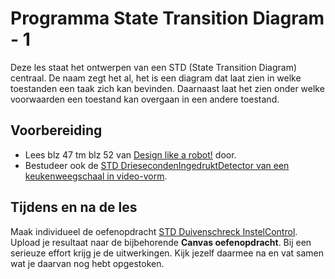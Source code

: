 # Programma State Transition Diagram - 1

Deze les staat het ontwerpen van een STD (State Transition Diagram) centraal. De naam zegt het al, het is een diagram dat laat zien in welke toestanden een taak zich kan bevinden. Daarnaast laat het zien onder welke voorwaarden een toestand kan overgaan in een andere toestand.

## Voorbereiding
- Lees blz 47 tm blz 52 van [Design like a robot!](../../onderwijsmateriaal/readers/Design%20Like%20a%20Robot!.pdf) door.
- Bestudeer ook de [STD DriesecondenIngedruktDetector van een keukenweegschaal in video-vorm](https://youtu.be/OMjzi-9tQfs).

## Tijdens en na de les
Maak individueel de oefenopdracht [STD Duivenschreck InstelControl](../../onderwijsmateriaal/opdrachten/oefenopdrachten/std-duivenschreck-instelcontrol/std-duivenschreck-instelcontrol.md). Upload je resultaat naar de bijbehorende **Canvas oefenopdracht**. Bij een serieuze effort krijg je de uitwerkingen. Kijk jezelf daarmee na en vat samen wat je daarvan nog hebt opgestoken.
